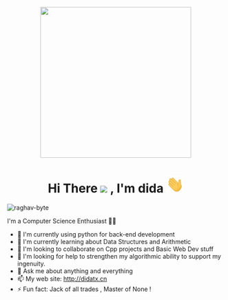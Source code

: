 <p align="Center" ><img src="https://camo.githubusercontent.com/3b7c592ede97b6138ffd4b1cc1541c2f3b11fd39/687474703a2f2f33312e6d656469612e74756d626c722e636f6d2f31376665613932306666333665663466356238373764353231366137616164392f74756d626c725f6d6f39786a65387a5a34317163626975666f315f313238302e676966" height="350px" width ="350px"></p>


<h1 align="Center">  Hi There <img src="https://media.giphy.com/media/WUlplcMpOCEmTGBtBW/giphy.gif" width="40px"> , I'm dida <img src="https://raw.githubusercontent.com/ABSphreak/ABSphreak/master/gifs/Hi.gif" width="40px" /> </h1>
<p align="left"> <img src="https://komarev.com/ghpvc/?username=raghav-byte" alt="raghav-byte" /> </p>

I'm a Computer Science Enthusiast  👨‍💻

- 🔭 I'm currently using python for back-end development
- 🌱 I'm currently learning about Data Structures and Arithmetic
- 👯 I'm looking to collaborate on Cpp projects and Basic Web Dev stuff
- 🤔 I'm looking for help to strengthen my algorithmic ability to support my ingenuity.
- 💬 Ask me about anything and everything 
- 📫 My web site: http://didatx.cn 
- ⚡ Fun fact: Jack of all trades , Master of None ! 

